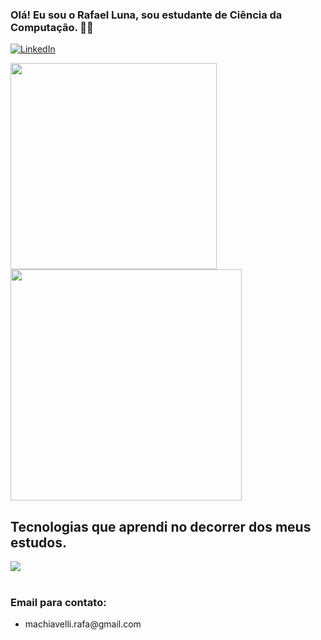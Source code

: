 

### Olá! Eu sou o Rafael Luna, sou estudante de Ciência da Computação. 🤙🏼  

[![LinkedIn](https://img.shields.io/badge/LinkedIn-0077B5?style=for-the-badge&logo=linkedin&logoColor=white)](https://www.linkedin.com/in/rafael-luna-mach)

<div>
   <img width="330" src="https://github-readme-stats.vercel.app/api/top-langs/?username=devlmach&layout=compact&theme=merko" /> 
   <img width="370" src="https://github-readme-stats.vercel.app/api?username=devlmach&show_icons=true&theme=merko" />
</div>

## Tecnologias que aprendi no decorrer dos meus estudos.

<div>
   <img src="https://skillicons.dev/icons?i=java,python,postgresql,javascript,html,css"/>
</div><br>

### Email para contato:
<ul>
    <li>
        <p> machiavelli.rafa@gmail.com
    </li>
</ul>
